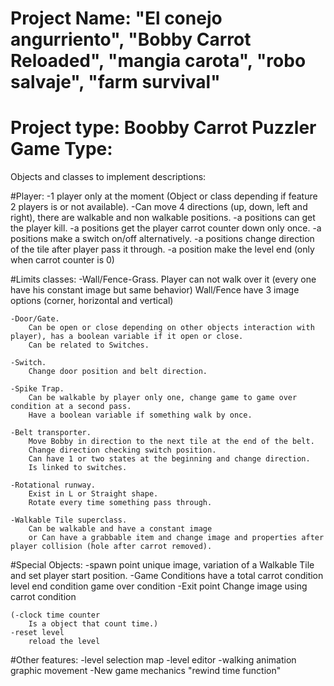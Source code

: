 # Project Name: "El conejo angurriento", "Bobby Carrot Reloaded", "mangia carota", "robo salvaje", "farm survival"
# Project type: Boobby Carrot Puzzler Game Type:

Objects and classes to implement descriptions:

#Player: 
	-1 player only at the moment (Object or class depending if feature 2 players is or not available).
	-Can move 4 directions (up, down, left and right), there are walkable and non walkable positions.
	-a positions can get the player kill.
	-a positions get the player carrot counter down only once.
	-a positions make a switch on/off alternatively.
	-a positions change direction of the tile after player pass it through.
	-a position make the level end (only when carrot counter is 0)

#Limits classes:
	-Wall/Fence-Grass. 
		Player can not walk over it (every one have his constant image but same behavior)
		Wall/Fence have 3 image options (corner, horizontal and vertical)
	
	-Door/Gate. 
		Can be open or close depending on other objects interaction with player), has a boolean variable if it open or close.
		Can be related to Switches.
	
	-Switch. 
		Change door position and belt direction.
	
	-Spike Trap.
		Can be walkable by player only one, change game to game over condition at a second pass. 
		Have a boolean variable if something walk by once.
	
	-Belt transporter.
		Move Bobby in direction to the next tile at the end of the belt.
		Change direction checking switch position.
		Can have 1 or two states at the beginning and change direction.
		Is linked to switches. 

	-Rotational runway.
		Exist in L or Straight shape.
		Rotate every time something pass through.
	
	-Walkable Tile superclass. 
		Can be walkable and have a constant image 
		or Can have a grabbable item and change image and properties after player collision (hole after carrot removed).	

#Special Objects:
	-spawn point
		unique image, variation of a Walkable Tile and set player start position.
	-Game Conditions
		have a total carrot condition
		level end condition
		game over condition
	-Exit point
		Change image using carrot condition
	
	(-clock time counter
		Is a object that count time.)
	-reset level
		reload the level 
	
	
#Other features:
	-level selection map
	-level editor
	-walking animation graphic movement
	-New game mechanics "rewind time function"